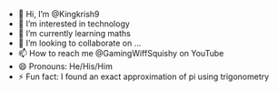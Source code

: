 - 👋 Hi, I’m @Kingkrish9
- 👀 I’m interested in technology
- 🌱 I’m currently learning maths
- 💞️ I’m looking to collaborate on ...
- 📫 How to reach me @GamingWiffSquishy on YouTube
- 😄 Pronouns: He/His/Him
- ⚡ Fun fact: I found an exact approximation of pi using trigonometry

<!---
Kingkrish9/Kingkrish9 is a ✨ special ✨ repository because its `README.md` (this file) appears on your GitHub profile.
You can click the Preview link to take a look at your changes.
--->
